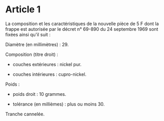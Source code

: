# Article 1

La composition et les caractéristiques de la nouvelle pièce de 5 F dont la frappe est autorisée par le décret n° 69-890 du 24 septembre 1969 sont fixées ainsi qu'il suit :

Diamètre (en millimètres) : 29.

Composition (titre droit) :

- couches extérieures : nickel pur.

- couches intérieures : cupro-nickel.

Poids :

- poids droit : 10 grammes.

- tolérance (en millièmes) : plus ou moins 30.

Tranche cannelée.
